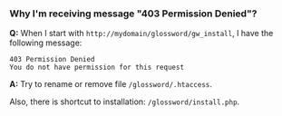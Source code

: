 ### Why I'm receiving message "403 Permission Denied"? ###

**Q:** When I start with `http://mydomain/glossword/gw_install`,
I have the following message:

```
403 Permission Denied
You do not have permission for this request
```

**A:** Try to rename or remove file `/glossword/.htaccess`.

Also, there is shortcut to installation: `/glossword/install.php`.